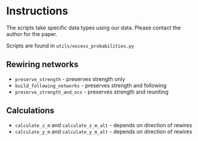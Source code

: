 # Instructions

The scripts take specific data types using our data. Please contact the author for the paper.

Scripts are found in `utils/excess_probabilities.py`


## Rewiring networks

* `preserve_strength` - preserves strength only
* `build_following_networks` - preserves strength and following
* `preserve_strength_and_ocs` - preserves strength and reuniting 

## Calculations

* `calculate_z_m` and `calculate_z_m_alt` - depends on direction of rewires
* `calculate_y_m` and `calculate_y_m_alt` - depends on direction of rewires
